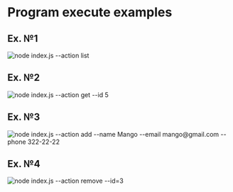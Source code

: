 # Program execute examples

## Ex. №1

![`node index.js --action list`](https://drive.google.com/uc?export=view&id=1TIJmi2QEpXkkEHN2hCDE25Xwn3gWEHXJ)

## Ex. №2

![`node index.js --action get --id 5`](https://drive.google.com/uc?export=view&id=1kcjbyWadahSVLSUWjZ0gBYsTYYW0cYYP)

## Ex. №3

![`node index.js --action add --name Mango --email mango@gmail.com --phone 322-22-22`](https://drive.google.com/uc?export=view&id=1AHNAOfG-QtQEJoAjIaCMPBsKDrV7VTNz)

## Ex. №4

![`node index.js --action remove --id=3`](https://drive.google.com/uc?export=view&id=1h1NPAfCZ5rXnG4uqyVcrNymaQbnfJt5b)
